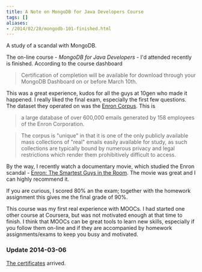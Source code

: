 ```yaml
---
title: A Note on MongoDB for Java Developers Course
tags: []
aliases:
- /2014/02/28/mongodb-101-finished.html
---
```

A study of a scandal with MongoDB.

The on-line course - *MongoDB for Java Developers* - I'd attended
recently is finished. According to the course dashboard

> Certification of completion will be available for download through
> your MongoDB Dashboard on or before March 10th.

This was a great experience, kudos for all the guys at 10gen who made
it happened. I really liked the final exam, especially the first few
questions. The dataset they operated on was the
[Enron Corpus](http://en.wikipedia.org/wiki/Enron_Corpus). This is

> a large database of over 600,000 emails generated by 158
> employees of the Enron Corporation.

> The corpus is "unique" in that it is one of the only publicly
> available mass collections of "real" emails easily available for
> study, as such collections are typically bound by numerous privacy
> and legal restrictions which render them prohibitively difficult to
> access.

By the way, I recently watch a documentary movie, which studied the
Enron scandal -
[Enron: The Smartest Guys in the Room](https://en.wikipedia.org/wiki/Enron:_The_Smartest_Guys_in_the_Room). The
movie was great and I can highly recommend it.

If you are curious, I scored 80% an the exam; together with the
homework assignment this gives me the final grade of 90%.

This course was my first real experience with MOOCs. I had started one
other course at Coursera, but was not motivated enough at that time to
finish. I think that MOOCs can be great tools to learn new skills,
especially if you follow them on-line and if they are accompanied by
homework assignments/exams to keep you busy and motivated.


### Update 2014-03-06

[The certificates](/static/pdf/Certificate.pdf) arrived.
